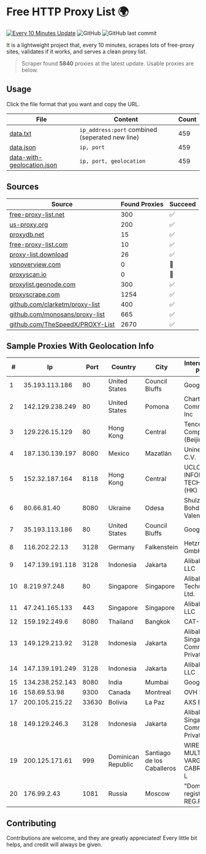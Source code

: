 
# Free HTTP Proxy List 🌍

[![Every 10 Minutes Update](https://github.com/mertguvencli/http-proxy-list/actions/workflows/main.yml/badge.svg?branch=main)](https://github.com/mertguvencli/http-proxy-list/actions/workflows/main.yml)
![GitHub](https://img.shields.io/github/license/mertguvencli/http-proxy-list)
![GitHub last commit](https://img.shields.io/github/last-commit/mertguvencli/http-proxy-list)

It is a lightweight project that, every 10 minutes, scrapes lots of free-proxy sites, validates if it works, and serves a clean proxy list.


> Scraper found **5840** proxies at the latest update. Usable proxies are below.

## Usage

Click the file format that you want and copy the URL.


|File|Content|Count|
|----|-------|-----|
|[data.txt](https://raw.githubusercontent.com/mertguvencli/http-proxy-list/main/proxy-list/data.txt)|`ip_address:port` combined (seperated new line)|459|
|[data.json](https://raw.githubusercontent.com/mertguvencli/http-proxy-list/main/proxy-list/data.json)|`ip, port`|459|
|[data-with-geolocation.json](https://raw.githubusercontent.com/mertguvencli/http-proxy-list/main/proxy-list/data-with-geolocation.json)|`ip, port, geolocation`|459|

## Sources

|Source|Found Proxies|Succeed|
|------|-------------|-------|
|[free-proxy-list.net](https://free-proxy-list.net)|300|✅|
|[us-proxy.org](https://www.us-proxy.org)|200|✅|
|[proxydb.net](http://proxydb.net)|15|✅|
|[free-proxy-list.com](https://free-proxy-list.com/?page=&port=&type%5B%5D=http&type%5B%5D=https&up_time=0&search=Search)|10|✅|
|[proxy-list.download](https://www.proxy-list.download/HTTP)|26|✅|
|[vpnoverview.com](https://vpnoverview.com/privacy/anonymous-browsing/free-proxy-servers)|0|🚫|
|[proxyscan.io](https://www.proxyscan.io)|0|🚫|
|[proxylist.geonode.com](https://proxylist.geonode.com/api/proxy-list?limit=300&page=1&sort_by=lastChecked&sort_type=desc&protocols=http,https)|300|✅|
|[proxyscrape.com](https://api.proxyscrape.com/v2/?request=displayproxies&protocol=http&timeout=10000&country=all&ssl=all&anonymity=all)|1254|✅|
|[github.com/clarketm/proxy-list](https://raw.githubusercontent.com/clarketm/proxy-list/master/proxy-list-raw.txt)|400|✅|
|[github.com/monosans/proxy-list](https://raw.githubusercontent.com/monosans/proxy-list/main/proxies/http.txt)|665|✅|
|[github.com/TheSpeedX/PROXY-List](https://raw.githubusercontent.com/TheSpeedX/PROXY-List/master/http.txt)|2670|✅|


## Sample Proxies With Geolocation Info

|#|Ip|Port|Country|City|Internet Service Provider|
|-|--|----|-------|----|-------------------------|
|1|35.193.113.186|80|United States|Council Bluffs|Google LLC|
|2|142.129.238.249|80|United States|Pomona|Charter Communications Inc|
|3|129.226.15.129|80|Hong Kong|Central|Tencent Cloud Computing (Beijing) Co|
|4|187.130.139.197|8080|Mexico|Mazatlán|Uninet S.A. de C.V.|
|5|152.32.187.164|8118|Hong Kong|Central|UCLOUD INFORMATION TECHNOLOGY (HK) LIMITED|
|6|80.66.81.40|8080|Ukraine|Odesa|Shulzhenko Bohdana Valentynivna|
|7|35.193.113.186|80|United States|Council Bluffs|Google LLC|
|8|116.202.22.13|3128|Germany|Falkenstein|Hetzner Online GmbH|
|9|147.139.191.118|3128|Indonesia|Jakarta|Alibaba.com LLC|
|10|8.219.97.248|80|Singapore|Singapore|Alibaba (US) Technology Co., Ltd.|
|11|47.241.165.133|443|Singapore|Singapore|Alibaba.com LLC|
|12|159.192.249.6|8080|Thailand|Bangkok|CAT-BB|
|13|149.129.213.92|3128|Indonesia|Jakarta|Alibaba.com Singapore E-Commerce Private Limited|
|14|147.139.191.249|3128|Indonesia|Jakarta|Alibaba.com LLC|
|15|134.238.252.143|8080|India|Mumbai|Google LLC|
|16|158.69.53.98|9300|Canada|Montreal|OVH SAS|
|17|200.105.215.22|33630|Bolivia|La Paz|AXS Bolivia S. A.|
|18|149.129.246.3|3128|Indonesia|Jakarta|Alibaba.com Singapore E-Commerce Private Limited|
|19|200.125.171.61|999|Dominican Republic|Santiago de los Caballeros|WIRELESS MULTI SERVICE VARGAS CABRERA, S. R. L|
|20|176.99.2.43|1081|Russia|Moscow|"Domain names registrar REG.RU", Ltd|



## Contributing

Contributions are welcome, and they are greatly appreciated! Every
little bit helps, and credit will always be given.

